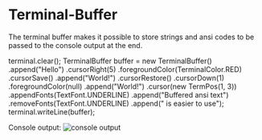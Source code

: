 # Terminal-Buffer

The terminal buffer makes it possible to store strings and ansi codes to 
be passed to the console output at the end.

<code-block lang="Java">
terminal.clear();
TerminalBuffer buffer = new TerminalBuffer()
    .append("Hello")
    .cursorRight(5)
    .foregroundColor(TerminalColor.RED)
    .cursorSave()
    .append("World!")
    .cursorRestore()
    .cursorDown(1)
    .foregroundColor(null)
    .append("World!")
    .cursor(new TermPos(1, 3))
    .appendFonts(TextFont.UNDERLINE)
    .append("Buffered ansi text")
    .removeFonts(TextFont.UNDERLINE)
    .append(" is easier to use");
terminal.writeLine(buffer);
</code-block>

Console output:
<img src="terminalbuffer1.png" alt="console output"/>